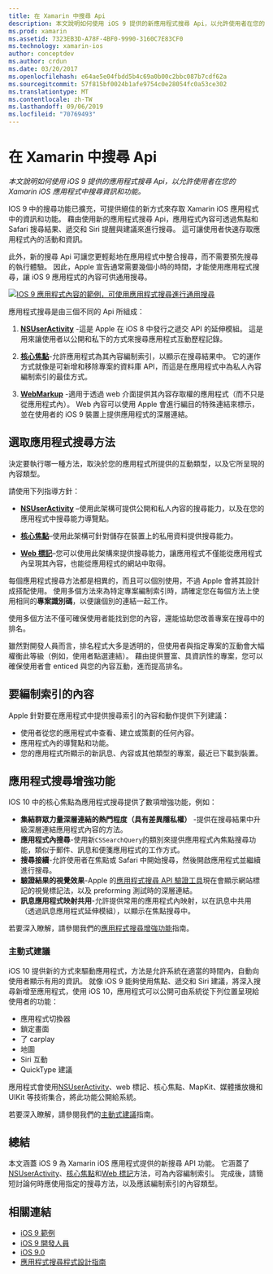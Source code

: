 ```yaml
---
title: 在 Xamarin 中搜尋 Api
description: 本文說明如何使用 iOS 9 提供的新應用程式搜尋 Api，以允許使用者在您的 Xamarin iOS 應用程式中搜尋資訊和功能。
ms.prod: xamarin
ms.assetid: 7323EB3D-A78F-4BF0-9990-3160C7E83CF0
ms.technology: xamarin-ios
author: conceptdev
ms.author: crdun
ms.date: 03/20/2017
ms.openlocfilehash: e64ae5e04fbdd5b4c69a0b00c2bbc087b7cdf62a
ms.sourcegitcommit: 57f815bf0024b1afe9754c0e28054fc0a53ce302
ms.translationtype: MT
ms.contentlocale: zh-TW
ms.lasthandoff: 09/06/2019
ms.locfileid: "70769493"
---
```

# <a name="search-apis-in-xamarinios"></a>在 Xamarin 中搜尋 Api

_本文說明如何使用 iOS 9 提供的應用程式搜尋 Api，以允許使用者在您的 Xamarin iOS 應用程式中搜尋資訊和功能。_

IOS 9 中的搜尋功能已擴充，可提供絕佳的新方式來存取 Xamarin iOS 應用程式中的資訊和功能。 藉由使用新的應用程式搜尋 Api，應用程式內容可透過焦點和 Safari 搜尋結果、遞交和 Siri 提醒與建議來進行搜尋。 這可讓使用者快速存取應用程式內的活動和資訊。

此外，新的搜尋 Api 可讓您更輕鬆地在應用程式中整合搜尋，而不需要預先搜尋的執行體驗。 因此，Apple 宣告通常需要幾個小時的時間，才能使用應用程式搜尋，讓 iOS 9 應用程式的內容可供通用搜尋。

[![](images/intro01.png "IOS 9 應用程式內容的範例，可使用應用程式搜尋進行通用搜尋")](images/intro01.png#lightbox)

應用程式搜尋是由三個不同的 Api 所組成：

1. [**NSUserActivity**](nsuseractivity.md) -這是 Apple 在 iOS 8 中發行之遞交 API 的延伸模組。 這是用來讓使用者以公開和私下的方式來搜尋應用程式互動歷程記錄。

2. [**核心焦點**](corespotlight.md)-允許應用程式為其內容編制索引，以顯示在搜尋結果中。 它的運作方式就像是可新增和移除專案的資料庫 API，而這是在應用程式中為私人內容編制索引的最佳方式。

3. [**WebMarkup**](web-markup.md) -適用于透過 web 介面提供其內容存取權的應用程式（而不只是從應用程式內）。 Web 內容可以使用 Apple 會進行編目的特殊連結來標示，並在使用者的 iOS 9 裝置上提供應用程式的深層連結。

## <a name="selecting-an-app-search-approach"></a>選取應用程式搜尋方法

決定要執行哪一種方法，取決於您的應用程式所提供的互動類型，以及它所呈現的內容類型。

請使用下列指導方針：

- [**NSUserActivity**](nsuseractivity.md) –使用此架構可提供公開和私人內容的搜尋能力，以及在您的應用程式中搜尋能力導覽點。

- [**核心焦點**](corespotlight.md)–使用此架構可針對儲存在裝置上的私用資料提供搜尋能力。

- [**Web 標記**](web-markup.md)–您可以使用此架構來提供搜尋能力，讓應用程式不僅能從應用程式內呈現其內容，也能從應用程式的網站中取得。

每個應用程式搜尋方法都是相異的，而且可以個別使用，不過 Apple 會將其設計成搭配使用。 使用多個方法來為特定專案編制索引時，請確定您在每個方法上使用相同的**專案識別碼**，以便讓個別的連結一起工作。

使用多個方法不僅可確保使用者能找到您的內容，還能協助您改善專案在搜尋中的排名。

雖然對開發人員而言，排名程式大多是透明的，但使用者與指定專案的互動會大幅權衡此等級（例如，使用者點選連結）。
藉由提供豐富、具資訊性的專案，您可以確保使用者會 enticed 與您的內容互動，進而提高排名。

## <a name="what-content-to-index"></a>要編制索引的內容

Apple 針對要在應用程式中提供搜尋索引的內容和動作提供下列建議：

- 使用者從您的應用程式中查看、建立或策劃的任何內容。
- 應用程式內的導覽點和功能。
- 您的應用程式所顯示的新訊息、內容或其他類型的專案，最近已下載到裝置。

## <a name="app-search-enhancements"></a>應用程式搜尋增強功能

IOS 10 中的核心焦點為應用程式搜尋提供了數項增強功能，例如：

- **集結群眾力量深層連結的熱門程度（具有差異隱私權）** -提供在搜尋結果中升級深層連結應用程式內容的方法。
- **應用程式內搜尋**-使用新`CSSearchQuery`的類別來提供應用程式內焦點搜尋功能，類似于郵件、訊息和便箋應用程式的工作方式。
- **搜尋接續**-允許使用者在焦點或 Safari 中開始搜尋，然後開啟應用程式並繼續進行搜尋。
- **驗證結果的視覺效果**-Apple 的[應用程式搜尋 API 驗證工具](https://search.developer.apple.com/appsearch-validation-tool)現在會顯示網站標記的視覺標記法，以及 preforming 測試時的深層連結。
- **訊息應用程式映射共用**-允許提供常用的應用程式內映射，以在訊息中共用（透過訊息應用程式延伸模組），以顯示在焦點搜尋中。

若要深入瞭解，請參閱我們的[應用程式搜尋增強功能](~/ios/platform/search/app-search-enhancements.md)指南。

### <a name="proactive-suggestions"></a>主動式建議

iOS 10 提供新的方式來驅動應用程式，方法是允許系統在適當的時間內，自動向使用者顯示有用的資訊。 就像 iOS 9 能夠使用焦點、遞交和 Siri 建議，將深入搜尋新增至應用程式，使用 iOS 10，應用程式可以公開可由系統從下列位置呈現給使用者的功能：

- 應用程式切換器
- 鎖定畫面
- 了 carplay
- 地圖
- Siri 互動
- QuickType 建議 

應用程式會使用[NSUserActivity](xref:Foundation.NSUserActivity)、web 標記、核心焦點、MapKit、媒體播放機和 UIKit 等技術集合，將此功能公開給系統。

若要深入瞭解，請參閱我們的[主動式建議](~/ios/platform/search/proactive-suggestions.md)指南。

## <a name="summary"></a>總結

本文涵蓋 iOS 9 為 Xamarin iOS 應用程式提供的新搜尋 API 功能。 它涵蓋了[NSUserActivity](nsuseractivity.md)、[核心焦點](corespotlight.md)和[Web 標記](web-markup.md)方法，可為內容編制索引。 完成後，請簡短討論何時應使用指定的搜尋方法，以及應該編制索引的內容類型。

## <a name="related-links"></a>相關連結

- [iOS 9 範例](https://docs.microsoft.com/samples/browse/?products=xamarin&term=Xamarin.iOS+iOS9)
- [iOS 9 開發人員](https://developer.apple.com/ios/pre-release/)
- [iOS 9.0](https://developer.apple.com/library/prerelease/ios/releasenotes/General/WhatsNewIniOS/Articles/iOS9.html)
- [應用程式搜尋程式設計指南](https://developer.apple.com/library/prerelease/ios/documentation/General/Conceptual/AppSearch/index.html#//apple_ref/doc/uid/TP40016308)
